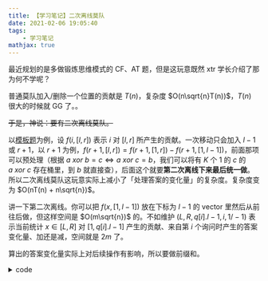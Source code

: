 ```yaml
---
title: 【学习笔记】二次离线莫队
date: 2021-02-06 19:05:40
tags: 
    - 学习笔记
mathjax: true
---
```


最近规划的是多做锻炼思维模式的 CF、AT 题，但是这玩意既然 xtr 学长介绍了那为何不学呢？

普通莫队加入/删除一个位置的贡献是 $T(n)$，复杂度 $O(n\sqrt{n}T(n))$，$T(n)$ 很大的时候就 GG 了。。

~~于是，神说：要有二次离线莫队。~~

以[模板题](https://www.luogu.com.cn/problem/P4887)为例，设 $f(i, [l, r])$ 表示 $i$ 对 $[l, r]$ 所产生的贡献。一次移动只会加入 $l - 1$ 或 $r + 1$，以 $r + 1$ 为例，$f(r + 1, [l, r]) = f(r + 1, [1, r]) - f(r + 1, [1, l - 1])$，前面那项可以预处理（根据 $a\ xor\ b = c \Leftrightarrow a\ xor\ c = b$，我们可以将有 $K$ 个 $1$ 的 $c$ 的 $a\ xor\ c$ 存在桶里，到 $b$ 就直接查），后面这个就要**第二次离线下来最后统一做**。所以二次离线莫队这玩意实际上减小了「处理答案的变化量」的复杂度。复杂度变为 $O(nT(n) + n\sqrt{n})$。

讲一下第二次离线。你可以把 $f(x, [1, l - 1])$ 放在下标为 $l - 1$ 的 vector 里然后从前往后做，但这样空间是 $O(m\sqrt{n})$ 的。不如维护 $(L, R, q[i].l - 1, i, 1/-1)$ 表示当前统计 $x \in [L, R]$ 对 $[1, q[i].l - 1]$ 产生的贡献、来自第 $i$ 个询问时产生的答案变化量、加还是减，空间就是 $2m$ 了。

算出的答案变化量实际上对后续操作有影响，所以要做前缀和。

<details>
    <summary>code</summary>
``` c++
// luogu_4887
#include <bits/stdc++.h>
#define rep(i, x, y) for (int i = x; i <= y; i++)
#define cnt(x) __builtin_popcount(x)
#define pb push_back
using namespace std;

typedef long long ll;
const int N = 1e5 + 5, V = 16390;
int n, m, K, unit;
int a[N], bin[V];
ll ans[N], pre[N];
struct Ques { int l, r, id; ll ans; } q[N];
struct atom {
    int l, r, id, op;
    atom(int L, int R, int Id, int Op) { l = L, r = R, id = Id, op = Op; }
};
vector<int> buc;
vector<atom> vec[N];

bool cmp(Ques a, Ques b) {
    return a.l / unit == b.l / unit ? a.r < b.r : a.l < b.l;
}

int main() {
    cin >> n >> m >> K;
    if (K > 14) {
        rep(i, 1, m) puts("0"); return 0;
    }
    unit = n / sqrt(m);
    rep(i, 1, n) {
        scanf("%d", &a[i]);
    }
    rep(i, 1, m) {
        scanf("%d%d", &q[i].l, &q[i].r);
        q[i].id = i;
    }
    sort(q + 1, q + m + 1, cmp);
    rep(i, 0, 16383)
        if (cnt(i) == K) buc.pb(i);
    rep(i, 1, n) {
        pre[i] = bin[a[i]] + pre[i - 1];
        for (int j = 0; j < buc.size(); j++) ++bin[a[i] ^ buc[j]];
    }
    int L = 1, R = 0;
    rep(i, 1, m) {
        int l = q[i].l, r = q[i].r;
        ll &x = q[i].ans;
        if (L > l)
            vec[R].pb(atom(l, L - 1, i, 1)), x -= pre[L - 1] - pre[l - 1], L = l;
        // while (L > l)
        //     --L, x -= pre[L];
        if (R < r)
            vec[L - 1].pb(atom(R + 1, r, i, -1)), x += pre[r] - pre[R], R = r;
        // while (R < r)
        //     ++R, x += pre[R];
        if (L < l)
            vec[R].pb(atom(L, l - 1, i, -1)), x += pre[l - 1] - pre[L - 1], L = l;
        // while (L < l)
        //     x += pre[L], ++L;
        if (R > r)
            vec[L - 1].pb(atom(r + 1, R, i, 1)), x -= pre[R] - pre[r], R = r;
        // while (R > r)
        //     x -= pre[R], --R;
    }
    memset(bin, 0, sizeof(bin));
    rep(i, 1, n) {
        for (int j = 0; j < buc.size(); j++) ++bin[a[i] ^ buc[j]];
        for (int j = 0; j < vec[i].size(); j++) {
            atom t = vec[i][j];
            rep(k, t.l, t.r) {
                if (k <= i && !K) q[t.id].ans += t.op * (bin[a[k]] - 1);
                else q[t.id].ans += t.op * bin[a[k]];
            }
        }
    }
    rep(i, 1, m) q[i].ans += q[i - 1].ans;
    rep(i, 1, m) ans[q[i].id] = q[i].ans;
    rep(i, 1, m) printf("%lld\n", ans[i]);
    return 0;
}
```
</details>